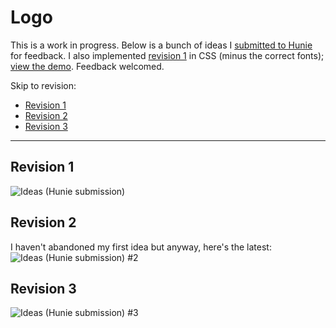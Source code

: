 # Logo

This is a work in progress. Below is a bunch of ideas I [submitted to Hunie](http://hunie.co/designs/1750-adam-lynch-logo/) for feedback. I also implemented [revision 1](#revision-1) in CSS (minus the correct fonts); [view the demo](http://adam-lynch.github.com/logo).
Feedback welcomed.

Skip to revision: 

- [Revision 1](#revision-1) 
- [Revision 2](#revision-2)
- [Revision 3](#revision-3)

---------------

## Revision 1

![Ideas (Hunie submission)](https://raw.github.com/adam-lynch/logo/master/images/ideas.PNG)

## Revision 2

I haven't abandoned my first idea but anyway, here's the latest:
![Ideas (Hunie submission) #2](https://raw.github.com/adam-lynch/logo/master/images/rev2.png)

## Revision 3

![Ideas (Hunie submission) #3](https://raw.github.com/adam-lynch/logo/master/images/rev3.png)

